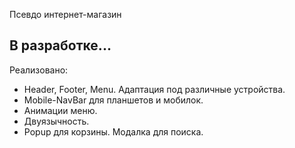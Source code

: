 Псевдо интернет-магазин

## В разработке...

Реализовано:

- Header, Footer, Menu. Адаптация под различные устройства.
- Mobile-NavBar для планшетов и мобилок.
- Анимации меню.
- Двуязычность.
- Popup для корзины. Модалка для поиска.
